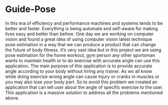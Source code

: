 # Guide-Pose
In this era of efficiency and performance machines and systems tends to be better and
faster. Everything is being automate and self-aware for making lives easy and better
than before. One day we are working on computer vision and found a great idea of
using computer vision latest technique pose estimation in a way that we can produce a
product that can change the future of body fitness. It’s very vast idea but in this project
we are using pose estimation for the home workout, gym person any other sportsman
wants to maintain health or to do exercise with accurate angle can use this application.
The main purpose of this application is to provide accurate angle according to your
body without hiring any trainer. As wo all know while doing exercise wrong angle can
cause injury or cranks in muscles or you may also lose your body part. So to avoid this
problem we created an application that can tell user about the angle of specific exercise
to the user. This application is a massive solution to address all the problems mentioned
above.

